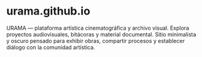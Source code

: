# urama.github.io
URAMA — plataforma artística cinematográfica y archivo visual. Explora proyectos audiovisuales, bitácoras y material documental. Sitio minimalista y oscuro pensado para exhibir obras, compartir procesos y establecer diálogo con la comunidad artística.
